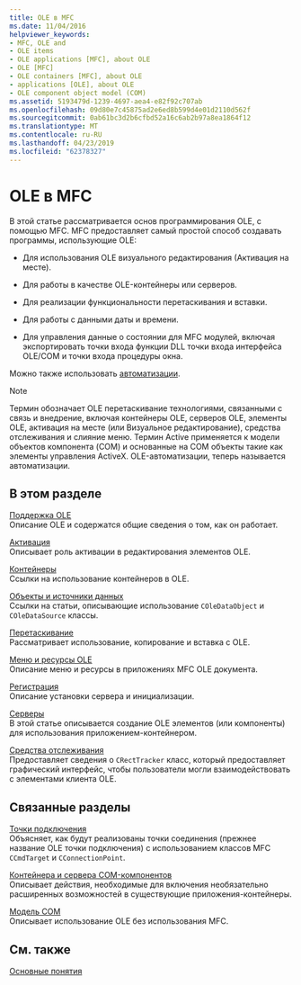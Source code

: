 ```yaml
---
title: OLE в MFC
ms.date: 11/04/2016
helpviewer_keywords:
- MFC, OLE and
- OLE items
- OLE applications [MFC], about OLE
- OLE [MFC]
- OLE containers [MFC], about OLE
- applications [OLE], about OLE
- OLE component object model (COM)
ms.assetid: 5193479d-1239-4697-aea4-e82f92c707ab
ms.openlocfilehash: 09d80e7c45875ad2e6ed8b599d4e01d2110d562f
ms.sourcegitcommit: 0ab61bc3d2b6cfbd52a16c6ab2b97a8ea1864f12
ms.translationtype: MT
ms.contentlocale: ru-RU
ms.lasthandoff: 04/23/2019
ms.locfileid: "62378327"
---
```

# <a name="ole-in-mfc"></a>OLE в MFC

В этой статье рассматривается основ программирования OLE, с помощью MFC. MFC предоставляет самый простой способ создавать программы, использующие OLE:

- Для использования OLE визуального редактирования (Активация на месте).

- Для работы в качестве OLE-контейнеры или серверов.

- Для реализации функциональности перетаскивания и вставки.

- Для работы с данными даты и времени.

- Для управления данные о состоянии для MFC модулей, включая экспортировать точки входа функции DLL точки входа интерфейса OLE/COM и точки входа процедуры окна.

Можно также использовать [автоматизации](../mfc/automation.md).

> [!NOTE]
>  Термин обозначает OLE перетаскивание технологиями, связанными с связь и внедрение, включая контейнеры OLE, серверов OLE, элементы OLE, активация на месте (или Визуальное редактирование), средства отслеживания и слияние меню. Термин Active применяется к модели объектов компонента (COM) и основанные на COM объекты такие как элементы управления ActiveX. OLE-автоматизации, теперь называется автоматизации.

## <a name="in-this-section"></a>В этом разделе

[Поддержка OLE](../mfc/ole-background.md)<br/>
Описание OLE и содержатся общие сведения о том, как он работает.

[Активация](../mfc/activation-cpp.md)<br/>
Описывает роль активации в редактирования элементов OLE.

[Контейнеры](../mfc/containers.md)<br/>
Ссылки на использование контейнеров в OLE.

[Объекты и источники данных](../mfc/data-objects-and-data-sources-ole.md)<br/>
Ссылки на статьи, описывающие использование `COleDataObject` и `COleDataSource` классы.

[Перетаскивание](../mfc/drag-and-drop-ole.md)<br/>
Рассматривает использование, копирование и вставка с OLE.

[Меню и ресурсы OLE](../mfc/menus-and-resources-ole.md)<br/>
Описание меню и ресурсы в приложениях MFC OLE документа.

[Регистрация](../mfc/registration.md)<br/>
Описание установки сервера и инициализации.

[Серверы](../mfc/servers.md)<br/>
В этой статье описывается создание OLE элементов (или компоненты) для использования приложением-контейнером.

[Средства отслеживания](../mfc/trackers.md)<br/>
Предоставляет сведения о `CRectTracker` класс, который предоставляет графический интерфейс, чтобы пользователи могли взаимодействовать с элементами клиента OLE.

## <a name="related-sections"></a>Связанные разделы

[Точки подключения](../mfc/connection-points.md)<br/>
Объясняет, как будут реализованы точки соединения (прежнее название OLE точки подключения) с использованием классов MFC `CCmdTarget` и `CConnectionPoint`.

[Контейнера и сервера COM-компонентов](../mfc/containers-advanced-features.md)<br/>
Описывает действия, необходимые для включения необязательно расширенных возможностей в существующие приложения-контейнеры.

[Модель COM](/windows/desktop/com/the-component-object-model)<br/>
Описывает использование OLE без использования MFC.

## <a name="see-also"></a>См. также

[Основные понятия](../mfc/mfc-concepts.md)
